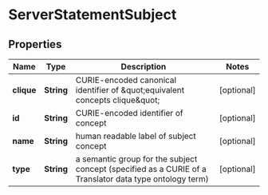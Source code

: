 
# ServerStatementSubject

## Properties
Name | Type | Description | Notes
------------ | ------------- | ------------- | -------------
**clique** | **String** | CURIE-encoded canonical identifier of \&quot;equivalent concepts clique\&quot;  |  [optional]
**id** | **String** | CURIE-encoded identifier of concept  |  [optional]
**name** | **String** | human readable label of subject concept |  [optional]
**type** | **String** | a semantic group for the subject concept (specified  as a CURIE of a Translator data type ontology term)  |  [optional]




